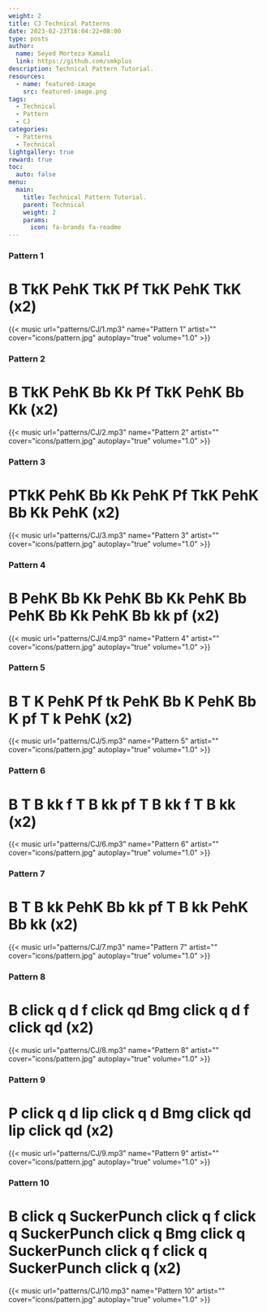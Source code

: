 ```yaml
---
weight: 2
title: CJ Technical Patterns
date: 2023-02-23T16:04:22+08:00
type: posts
author:
  name: Seyed Morteza Kamali
  link: https://github.com/smkplus
description: Technical Pattern Tutorial.
resources:
  - name: featured-image
    src: featured-image.png
tags:
  - Technical
  - Pattern
  - CJ
categories:
  - Patterns
  - Technical
lightgallery: true
reward: true
toc:
  auto: false
menu:
  main:
    title: Technical Pattern Tutorial.
    parent: Technical
    weight: 2
    params:
      icon: fa-brands fa-readme
---
```

### Pattern 1
# B TkK PehK TkK Pf TkK PehK TkK (x2)

{{< music url="patterns/CJ/1.mp3" name="Pattern 1" artist="" cover="icons/pattern.jpg" autoplay="true" volume="1.0" >}}

### Pattern 2
# B TkK PehK Bb Kk Pf TkK PehK Bb Kk  (x2)

{{< music url="patterns/CJ/2.mp3" name="Pattern 2" artist="" cover="icons/pattern.jpg" autoplay="true" volume="1.0" >}}

### Pattern 3
# PTkK PehK Bb Kk PehK Pf TkK PehK Bb Kk PehK  (x2)

{{< music url="patterns/CJ/3.mp3" name="Pattern 3" artist="" cover="icons/pattern.jpg" autoplay="true" volume="1.0" >}}

### Pattern 4
# B PehK Bb Kk PehK Bb Kk PehK Bb PehK Bb Kk PehK Bb kk pf  (x2)

{{< music url="patterns/CJ/4.mp3" name="Pattern 4" artist="" cover="icons/pattern.jpg" autoplay="true" volume="1.0" >}}

### Pattern 5
# B T K PehK Pf tk PehK Bb K PehK Bb K pf T k PehK  (x2)

{{< music url="patterns/CJ/5.mp3" name="Pattern 5" artist="" cover="icons/pattern.jpg" autoplay="true" volume="1.0" >}}

### Pattern 6
# B T B kk f T B kk pf T B kk f T B kk (x2)

{{< music url="patterns/CJ/6.mp3" name="Pattern 6" artist="" cover="icons/pattern.jpg" autoplay="true" volume="1.0" >}}

### Pattern 7
# B T B kk PehK Bb kk pf T B kk PehK Bb kk  (x2)

{{< music url="patterns/CJ/7.mp3" name="Pattern 7" artist="" cover="icons/pattern.jpg" autoplay="true" volume="1.0" >}}

### Pattern 8
# B click q d f click qd Bmg click q d f click qd (x2)

{{< music url="patterns/CJ/8.mp3" name="Pattern 8" artist="" cover="icons/pattern.jpg" autoplay="true" volume="1.0" >}}

### Pattern 9
# P click q d lip click q d Bmg click qd lip click qd (x2)

{{< music url="patterns/CJ/9.mp3" name="Pattern 9" artist="" cover="icons/pattern.jpg" autoplay="true" volume="1.0" >}}

### Pattern 10
# B click q SuckerPunch click q f click q SuckerPunch click q Bmg click q SuckerPunch click q f click q SuckerPunch click q (x2)

{{< music url="patterns/CJ/10.mp3" name="Pattern 10" artist="" cover="icons/pattern.jpg" autoplay="true" volume="1.0" >}}
